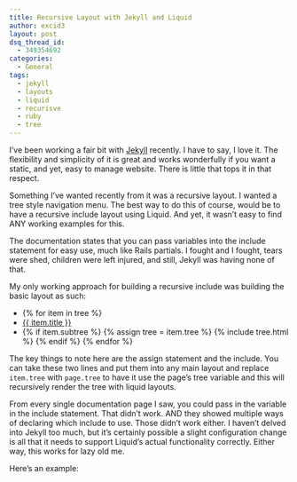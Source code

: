 ```yaml
---
title: Recursive Layout with Jekyll and Liquid
author: excid3
layout: post
dsq_thread_id:
  - 349354692
categories:
  - General
tags:
  - jekyll
  - layouts
  - liquid
  - recurisve
  - ruby
  - tree
---
```

I’ve been working a fair bit with [Jekyll][1] recently. I have to say, I love it. The flexibility and simplicity of it is great and works wonderfully if you want a static, and yet, easy to manage website. There is little that tops it in that respect.

Something I’ve wanted recently from it was a recursive layout. I wanted a tree style navigation menu. The best way to do this of course, would be to have a recursive include layout using Liquid. And yet, it wasn’t easy to find ANY working examples for this.

The documentation states that you can pass variables into the include statement for easy use, much like Rails partials. I fought and I fought, tears were shed, children were left injured, and still, Jekyll was having none of that.

My only working approach for building a recursive include was building the basic layout as such:




  * {% for item in tree %}
  * [{{ item.title }}][2]
  * {% if item.subtree %} {% assign tree = item.tree %} {% include tree.html %} {% endif %} {% endfor %}

The key things to note here are the assign statement and the include. You can take these two lines and put them into any main layout and replace `item.tree` with `page.tree` to have it use the page’s tree variable and this will recursively render the tree with liquid layouts.

From every single documentation page I saw, you could pass in the variable in the include statement. That didn’t work. AND they showed multiple ways of declaring which include to use. Those didn’t work either. I haven’t delved into Jekyll too much, but it’s certainly possible a slight configuration change is all that it needs to support Liquid’s actual functionality correctly. Either way, this works for lazy old me.

Here’s an example: 

   [1]: http://jekyllrb.com
   [2]: %7B%7B%20item.href%20%7D%7D
